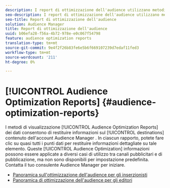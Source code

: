 ```yaml
---
description: I report di ottimizzazione dell'audience utilizzano metodi di visualizzazione dei dati per restituire informazioni sulle destinazioni nell'account Audience Manager . In ciascun rapporto, potete fare clic su quasi tutti i punti dati per restituire informazioni dettagliate su tale elemento. Queste informazioni di ottimizzazione dell'audience possono essere applicate a diversi casi di utilizzo tra canali di pubblicità e pubblicazione, ma non sono disponibili per impostazione predefinita. Contatta il tuo consulente Audience Manager  per iniziare.
seo-description: I report di ottimizzazione dell'audience utilizzano metodi di visualizzazione dei dati per restituire informazioni sulle destinazioni nell'account Audience Manager . In ciascun rapporto, potete fare clic su quasi tutti i punti dati per restituire informazioni dettagliate su tale elemento. Queste informazioni di ottimizzazione dell'audience possono essere applicate a diversi casi di utilizzo tra canali di pubblicità e pubblicazione, ma non sono disponibili per impostazione predefinita. Contatta il tuo consulente Audience Manager  per iniziare.
seo-title: Report di ottimizzazione dell'audience
solution: Audience Manager
title: Report di ottimizzazione dell'audience
uuid: b06efa28-f56a-4b72-978e-e0c067f54798
feature: audience optimization reports
translation-type: tm+mt
source-git-commit: 9e4f2f26b83fe6e5b6f669107239d7edaf11fed3
workflow-type: tm+mt
source-wordcount: '211'
ht-degree: 0%

---
```



# [!UICONTROL Audience Optimization Reports] {#audience-optimization-reports}

I metodi di visualizzazione [!UICONTROL Audience Optimization Reports] dei dati consentono di restituire informazioni sul [!UICONTROL destinations] contenuto dell&#39;account Audience Manager . In ciascun rapporto, potete fare clic su quasi tutti i punti dati per restituire informazioni dettagliate su tale elemento. Queste [!UICONTROL Audience Optimization] informazioni possono essere applicate a diversi casi di utilizzo tra canali pubblicitari e di pubblicazione, ma non sono disponibili per impostazione predefinita. Contatta il tuo consulente Audience Manager  per iniziare.

+ [Panoramica sull&#39;ottimizzazione dell&#39;audience per gli inserzionisti](aor-advertisers/aor-advertisers.md)
+ [Panoramica di ottimizzazione dell&#39;audience per gli editori](aor-publishers/aor-publishers.md)